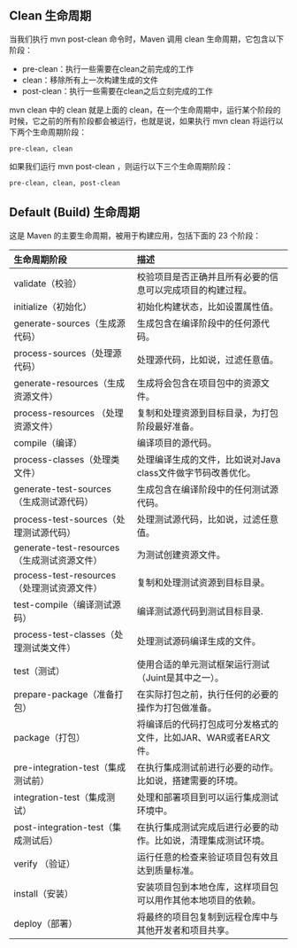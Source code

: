## Clean 生命周期

当我们执行 mvn post-clean 命令时，Maven 调用 clean 生命周期，它包含以下阶段：

* pre-clean：执行一些需要在clean之前完成的工作
* clean：移除所有上一次构建生成的文件
* post-clean：执行一些需要在clean之后立刻完成的工作

mvn clean 中的 clean 就是上面的 clean，在一个生命周期中，运行某个阶段的时候，它之前的所有阶段都会被运行，也就是说，如果执行 mvn clean 将运行以下两个生命周期阶段：

```
pre-clean, clean
```

如果我们运行 mvn post-clean ，则运行以下三个生命周期阶段：

```
pre-clean, clean, post-clean
```

## Default \(Build\) 生命周期

这是 Maven 的主要生命周期，被用于构建应用，包括下面的 23 个阶段：

| 生命周期阶段 | 描述 |
| :--- | :--- |
| validate（校验） | 校验项目是否正确并且所有必要的信息可以完成项目的构建过程。 |
| initialize（初始化） | 初始化构建状态，比如设置属性值。 |
| generate-sources（生成源代码） | 生成包含在编译阶段中的任何源代码。 |
| process-sources（处理源代码） | 处理源代码，比如说，过滤任意值。 |
| generate-resources（生成资源文件） | 生成将会包含在项目包中的资源文件。 |
| process-resources （处理资源文件） | 复制和处理资源到目标目录，为打包阶段最好准备。 |
| compile（编译） | 编译项目的源代码。 |
| process-classes（处理类文件） | 处理编译生成的文件，比如说对Java class文件做字节码改善优化。 |
| generate-test-sources（生成测试源代码） | 生成包含在编译阶段中的任何测试源代码。 |
| process-test-sources（处理测试源代码） | 处理测试源代码，比如说，过滤任意值。 |
| generate-test-resources（生成测试资源文件） | 为测试创建资源文件。 |
| process-test-resources（处理测试资源文件） | 复制和处理测试资源到目标目录。 |
| test-compile（编译测试源码） | 编译测试源代码到测试目标目录. |
| process-test-classes（处理测试类文件） | 处理测试源码编译生成的文件。 |
| test（测试） | 使用合适的单元测试框架运行测试（Juint是其中之一）。 |
| prepare-package（准备打包） | 在实际打包之前，执行任何的必要的操作为打包做准备。 |
| package（打包） | 将编译后的代码打包成可分发格式的文件，比如JAR、WAR或者EAR文件。 |
| pre-integration-test（集成测试前） | 在执行集成测试前进行必要的动作。比如说，搭建需要的环境。 |
| integration-test（集成测试） | 处理和部署项目到可以运行集成测试环境中。 |
| post-integration-test（集成测试后） | 在执行集成测试完成后进行必要的动作。比如说，清理集成测试环境。 |
| verify （验证） | 运行任意的检查来验证项目包有效且达到质量标准。 |
| install（安装） | 安装项目包到本地仓库，这样项目包可以用作其他本地项目的依赖。 |
| deploy（部署） | 将最终的项目包复制到远程仓库中与其他开发者和项目共享。 |



